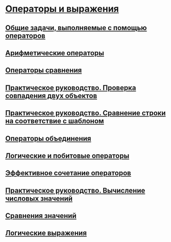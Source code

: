 # [Операторы и выражения](index.md)
## [Общие задачи, выполняемые с помощью операторов](common-tasks-performed-with-visual-basic-operators.md)
## [Арифметические операторы](arithmetic-operators.md)
## [Операторы сравнения](comparison-operators.md)
## [Практическое руководство. Проверка совпадения двух объектов](how-to-test-whether-two-objects-are-the-same.md)
## [Практическое руководство. Сравнение строки на соответствие с шаблоном](how-to-match-a-string-against-a-pattern.md)
## [Операторы объединения](concatenation-operators.md)
## [Логические и побитовые операторы](logical-and-bitwise-operators.md)
## [Эффективное сочетание операторов](efficient-combination-of-operators.md)
## [Практическое руководство. Вычисление числовых значений](how-to-calculate-numeric-values.md)
## [Сравнения значений](value-comparisons.md)
## [Логические выражения](boolean-expressions.md)